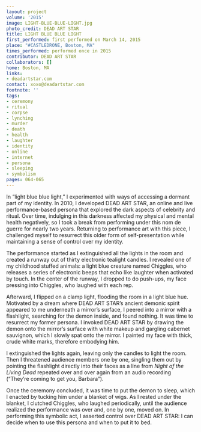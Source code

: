 ```yaml
---
layout: project
volume: '2015'
image: LIGHT-BLUE-BLUE-LIGHT.jpg
photo_credit: DEAD ART STAR
title: LIGHT BLUE BLUE LIGHT
first_performed: first performed on March 14, 2015
place: "#CASTLEDRONE, Boston, MA"
times_performed: performed once in 2015
contributor: DEAD ART STAR
collaborators: []
home: Boston, MA
links:
- deadartstar.com
contact: xoxo@deadartstar.com
footnote: ''
tags:
- ceremony
- ritual
- corpse
- lynching
- murder
- death
- health
- laughter
- identity
- online
- internet
- persona
- sleeping
- symbolism
pages: 064-065
---
```


In “light blue blue light,” I experimented with ways of accessing a dormant part of my identity. In 2010, I developed DEAD ART STAR, an online and live performance-based persona that explored the dark aspects of celebrity and ritual. Over time, indulging in this darkness affected my physical and mental health negatively, so I took a break from performing under this nom de guerre for nearly two years. Returning to performance art with this piece, I challenged myself to resurrect this older form of self-presentation while maintaining a sense of control over my identity.

The performance started as I extinguished all the lights in the room and created a runway out of thirty electronic tealight candles. I revealed one of my childhood stuffed animals: a light blue creature named Chiggles, who releases a series of electronic beeps that echo like laughter when activated by touch. In the center of the runway, I dropped to do push-ups, my face pressing into Chiggles, who laughed with each rep.

Afterward, I flipped on a clamp light, flooding the room in a light blue hue. Motivated by a dream where DEAD ART STAR’s ancient demonic spirit appeared to me underneath a mirror’s surface, I peered into a mirror with a flashlight, searching for the demon inside, and found nothing. It was time to resurrect my former persona. I invoked DEAD ART STAR by drawing the demon onto the mirror’s surface with white makeup and gargling cabernet sauvignon, which I slowly spat onto the mirror. I painted my face with thick, crude white marks, therefore embodying him.

I extinguished the lights again, leaving only the candles to light the room. Then I threatened audience members one by one, singling them out by pointing the flashlight directly into their faces as a line from _Night of the Living Dead_ repeated over and over again from an audio recording (“They’re coming to get you, Barbara”).

Once the ceremony concluded, it was time to put the demon to sleep, which I enacted by tucking him under a blanket of wigs. As I rested under the blanket, I clutched Chiggles, who laughed periodically, until the audience realized the performance was over and, one by one, moved on. In performing this symbolic act, I asserted control over DEAD ART STAR: I can decide when to use this persona and when to put it to bed.
